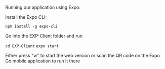 Running our application using Expo:

Install the Expo CLI:

`npm install -g expo-cli`

Go into the EXP-Client folder and run

`cd EXP-Client`
`expo start`

Either press "w" to start the web version or scan the QR code on the Expo Go mobile application to run it there
